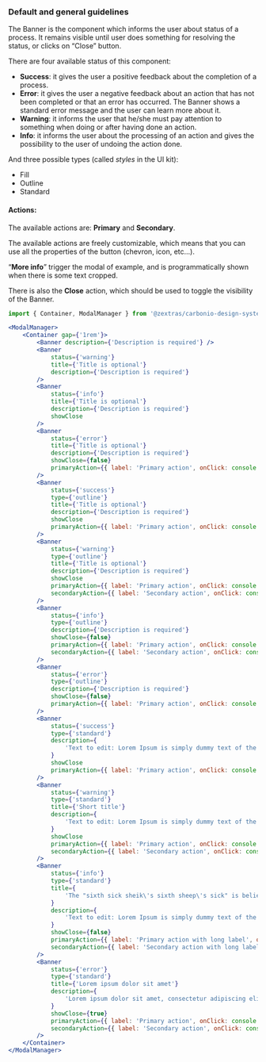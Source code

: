 ### Default and general guidelines

The Banner is the component which informs the user about status of a process.
It remains visible until user does something for resolving the status, or clicks on “Close” button.

There are four available status of this component:

- **Success**: it gives the user a positive feedback about the completion of a process.
- **Error**: it gives the user a negative feedback about an action that has not been completed or that an error has occurred.
  The Banner shows a standard error message and the user can learn more about it.
- **Warning**: it informs the user that he/she must pay attention to something when doing or after having done an action.
- **Info**: it informs the user about the processing of an action and gives the possibility to the user of undoing the action done.

And three possible types (called _styles_ in the UI kit):

- Fill
- Outline
- Standard

#### Actions:

The available actions are: **Primary** and **Secondary**.

The available actions are freely customizable, which means that you can use all the properties of the button (chevron, icon, etc...).

“**More info**” trigger the modal of example, and is programmatically shown when there is some text cropped.

There is also the **Close** action, which should be used to toggle the visibility of the Banner.

```jsx
import { Container, ModalManager } from '@zextras/carbonio-design-system';

<ModalManager>
	<Container gap={'1rem'}>
		<Banner description={'Description is required'} />
		<Banner
			status={'warning'}
			title={'Title is optional'}
			description={'Description is required'}
		/>
		<Banner
			status={'info'}
			title={'Title is optional'}
			description={'Description is required'}
			showClose
		/>
		<Banner
			status={'error'}
			title={'Title is optional'}
			description={'Description is required'}
			showClose={false}
			primaryAction={{ label: 'Primary action', onClick: console.log }}
		/>
		<Banner
			status={'success'}
			type={'outline'}
			title={'Title is optional'}
			description={'Description is required'}
			showClose
			primaryAction={{ label: 'Primary action', onClick: console.log }}
		/>
		<Banner
			status={'warning'}
			type={'outline'}
			title={'Title is optional'}
			description={'Description is required'}
			showClose
			primaryAction={{ label: 'Primary action', onClick: console.log }}
			secondaryAction={{ label: 'Secondary action', onClick: console.log }}
		/>
		<Banner
			status={'info'}
			type={'outline'}
			description={'Description is required'}
			showClose={false}
			primaryAction={{ label: 'Primary action', onClick: console.log }}
			secondaryAction={{ label: 'Secondary action', onClick: console.log }}
		/>
		<Banner
			status={'error'}
			type={'outline'}
			description={'Description is required'}
			showClose={false}
			primaryAction={{ label: 'Primary action', onClick: console.log }}
		/>
		<Banner
			status={'success'}
			type={'standard'}
			description={
				'Text to edit: Lorem Ipsum is simply dummy text of the printing and typesetting industry. Lorem Ipsum has been the industry, Lorem Ipsum has been the industry'
			}
			showClose
			primaryAction={{ label: 'Primary action', onClick: console.log }}
		/>
		<Banner
			status={'warning'}
			type={'standard'}
			title={'Short title'}
			description={
				'Text to edit: Lorem Ipsum is simply dummy text of the printing and typesetting industry. Lorem Ipsum has been the industry, Lorem Ipsum has been the industry'
			}
			showClose
			primaryAction={{ label: 'Primary action', onClick: console.log }}
			secondaryAction={{ label: 'Secondary action', onClick: console.log }}
		/>
		<Banner
			status={'info'}
			type={'standard'}
			title={
				'The "sixth sick sheik\'s sixth sheep\'s sick" is believed to be the toughest tongue twister in the English language.'
			}
			description={
				'Text to edit: Lorem Ipsum is simply dummy text of the printing and typesetting industry. Lorem Ipsum has been the industry, Lorem Ipsum has been the industry'
			}
			showClose={false}
			primaryAction={{ label: 'Primary action with long label', onClick: console.log }}
			secondaryAction={{ label: 'Secondary action with long label', onClick: console.log }}
		/>
		<Banner
			status={'error'}
			type={'standard'}
			title={'Lorem ipsum dolor sit amet'}
			description={
				'Lorem ipsum dolor sit amet, consectetur adipiscing elit.'
			}
			showClose={true}
			primaryAction={{ label: 'Primary action', onClick: console.log, icon: 'People' }}
			secondaryAction={{ label: 'Secondary action', onClick: console.log }}
		/>
	</Container>
</ModalManager>
```
